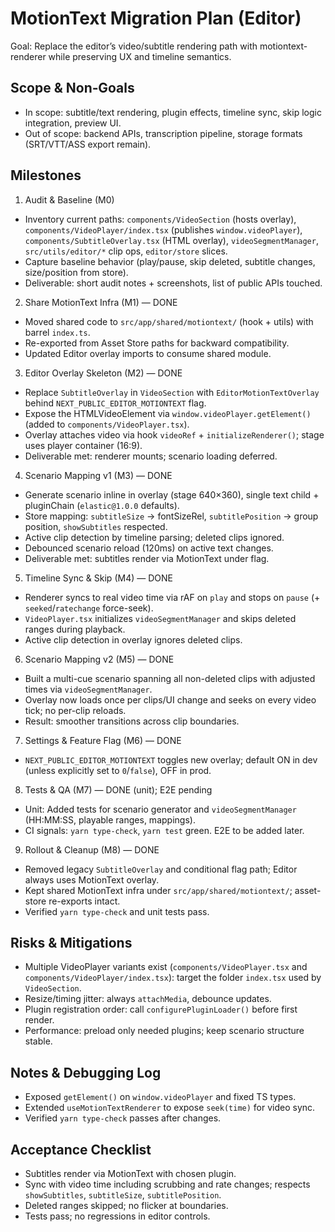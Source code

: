 # MotionText Migration Plan (Editor)

Goal: Replace the editor’s video/subtitle rendering path with motiontext-renderer while preserving UX and timeline semantics.

## Scope & Non‑Goals
- In scope: subtitle/text rendering, plugin effects, timeline sync, skip logic integration, preview UI.
- Out of scope: backend APIs, transcription pipeline, storage formats (SRT/VTT/ASS export remain).

## Milestones

1) Audit & Baseline (M0)
- Inventory current paths: `components/VideoSection` (hosts overlay), `components/VideoPlayer/index.tsx` (publishes `window.videoPlayer`), `components/SubtitleOverlay.tsx` (HTML overlay), `videoSegmentManager`, `src/utils/editor/*` clip ops, `editor/store` slices.
- Capture baseline behavior (play/pause, skip deleted, subtitle changes, size/position from store).
- Deliverable: short audit notes + screenshots, list of public APIs touched.

2) Share MotionText Infra (M1) — DONE
- Moved shared code to `src/app/shared/motiontext/` (hook + utils) with barrel `index.ts`.
- Re-exported from Asset Store paths for backward compatibility.
- Updated Editor overlay imports to consume shared module.

3) Editor Overlay Skeleton (M2) — DONE
- Replace `SubtitleOverlay` in `VideoSection` with `EditorMotionTextOverlay` behind `NEXT_PUBLIC_EDITOR_MOTIONTEXT` flag.
- Expose the HTMLVideoElement via `window.videoPlayer.getElement()` (added to `components/VideoPlayer.tsx`).
- Overlay attaches video via hook `videoRef` + `initializeRenderer()`; stage uses player container (16:9).
- Deliverable met: renderer mounts; scenario loading deferred.

4) Scenario Mapping v1 (M3) — DONE
- Generate scenario inline in overlay (stage 640×360), single text child + pluginChain (`elastic@1.0.0` defaults).
- Store mapping: `subtitleSize` → fontSizeRel, `subtitlePosition` → group position, `showSubtitles` respected.
- Active clip detection by timeline parsing; deleted clips ignored.
- Debounced scenario reload (120ms) on active text changes.
- Deliverable met: subtitles render via MotionText under flag.

5) Timeline Sync & Skip (M4) — DONE
- Renderer syncs to real video time via rAF on `play` and stops on `pause` (+ `seeked`/`ratechange` force-seek).
- `VideoPlayer.tsx` initializes `videoSegmentManager` and skips deleted ranges during playback.
- Active clip detection in overlay ignores deleted clips.

6) Scenario Mapping v2 (M5) — DONE
- Built a multi-cue scenario spanning all non-deleted clips with adjusted times via `videoSegmentManager`.
- Overlay now loads once per clips/UI change and seeks on every video tick; no per-clip reloads.
- Result: smoother transitions across clip boundaries.

7) Settings & Feature Flag (M6) — DONE
- `NEXT_PUBLIC_EDITOR_MOTIONTEXT` toggles new overlay; default ON in dev (unless explicitly set to `0`/`false`), OFF in prod.

8) Tests & QA (M7) — DONE (unit); E2E pending
- Unit: Added tests for scenario generator and `videoSegmentManager` (HH:MM:SS, playable ranges, mappings).
- CI signals: `yarn type-check`, `yarn test` green. E2E to be added later.

9) Rollout & Cleanup (M8) — DONE
- Removed legacy `SubtitleOverlay` and conditional flag path; Editor always uses MotionText overlay.
- Kept shared MotionText infra under `src/app/shared/motiontext/`; asset-store re-exports intact.
- Verified `yarn type-check` and unit tests pass.

## Risks & Mitigations
- Multiple VideoPlayer variants exist (`components/VideoPlayer.tsx` and `components/VideoPlayer/index.tsx`): target the folder `index.tsx` used by `VideoSection`.
- Resize/timing jitter: always `attachMedia`, debounce updates.
- Plugin registration order: call `configurePluginLoader()` before first render.
- Performance: preload only needed plugins; keep scenario structure stable.

## Notes & Debugging Log
- Exposed `getElement()` on `window.videoPlayer` and fixed TS types.
- Extended `useMotionTextRenderer` to expose `seek(time)` for video sync.
- Verified `yarn type-check` passes after changes.

## Acceptance Checklist
- Subtitles render via MotionText with chosen plugin.
- Sync with video time including scrubbing and rate changes; respects `showSubtitles`, `subtitleSize`, `subtitlePosition`.
- Deleted ranges skipped; no flicker at boundaries.
- Tests pass; no regressions in editor controls.

